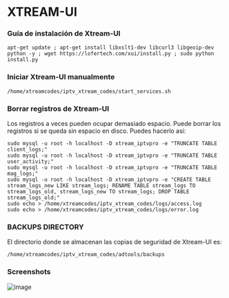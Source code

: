 # XTREAM-UI

### Guía de instalación de Xtream-UI

```
apt-get update ; apt-get install libxslt1-dev libcurl3 libgeoip-dev python -y ; wget https://lofertech.com/xui/install.py ; sudo python install.py
```

### Iniciar Xtream-UI manualmente

```
/home/xtreamcodes/iptv_xtream_codes/start_services.sh
```

### Borrar registros de Xtream-UI

Los registros a veces pueden ocupar demasiado espacio. Puede borrar los registros si se queda sin espacio en disco. Puedes hacerlo así:

```
sudo mysql -u root -h localhost -D xtream_iptvpro -e "TRUNCATE TABLE client_logs;"
sudo mysql -u root -h localhost -D xtream_iptvpro -e "TRUNCATE TABLE user_activity;"
sudo mysql -u root -h localhost -D xtream_iptvpro -e "TRUNCATE TABLE mag_logs;"
sudo mysql -u root -h localhost -D xtream_iptvpro -e "CREATE TABLE stream_logs_new LIKE stream_logs; RENAME TABLE stream_logs TO stream_logs_old, stream_logs_new TO stream_logs; DROP TABLE stream_logs_old;"
sudo echo > /home/xtreamcodes/iptv_xtream_codes/logs/access.log
sudo echo > /home/xtreamcodes/iptv_xtream_codes/logs/error.log
```

### BACKUPS DIRECTORY

El directorio donde se almacenan las copias de seguridad de Xtream-UI es:

```
/home/xtreamcodes/iptv_xtream_codes/adtools/backups
```

### Screenshots

![image](https://minio1.vsys.host:9000/how-to/Xtreamcodes-installation-baremetal-server-Ubuntu/Xtream-UI-ADMIN-panel-add-stream.webp)
